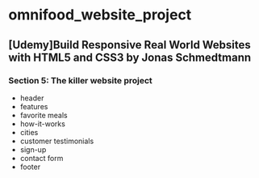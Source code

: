 # omnifood_website_project
<h2>[Udemy]Build Responsive Real World Websites with HTML5 and CSS3 by Jonas Schmedtmann   </h2>
<h3>Section 5: The killer website project</h3>
<ul>
  <li>header</li>
  <li>features</li>
  <li>favorite meals</li>
  <li>how-it-works</li>
  <li>cities</li>
  <li>customer testimonials</li>
  <li>sign-up</li>
  <li>contact form</li>
  <li>footer</li>
  <ul>
